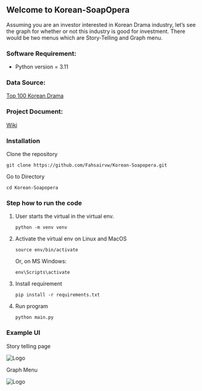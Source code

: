 ## Welcome to Korean-SoapOpera
Assuming you are an investor interested in Korean Drama industry, let’s see the graph for 
whether or not this industry is good for investment. There would be two menus 
which are Story-Telling and Graph menu.

### Software Requirement:
* Python version = 3.11


### Data Source:
[Top 100 Korean Drama](https://www.kaggle.com/datasets/chanoncharuchinda/top-100-korean-drama-mydramalist)

### Project Document:
[Wiki](https://github.com/Fahsairvw/Korean-Soapopera/wiki)

### Installation
Clone the repository

``` git clone https://github.com/Fahsairvw/Korean-Soapopera.git ```

Go to Directory

``` cd Korean-Soapopera ```



### Step how to run the code
1. User starts the virtual in the virtual env. 

   ``` python -m venv venv ```
2. Activate the virtual env on Linux and MacOS

   ```source env/bin/activate```
 
    Or, on MS Windows:

   ```env\Scripts\activate```
3. Install requirement
 
   ```pip install -r requirements.txt```
4. Run program
   
   ```python main.py```

### Example UI
Story telling page

![Logo](/screen%20shot/StoryTelling.png)

Graph Menu

![Logo](/screen%20shot/graph.png)








